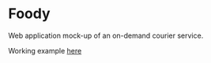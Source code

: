# Foody

Web application mock-up of an on-demand courier service.

Working example [here](http://foody-njp.herokuapp.com)
